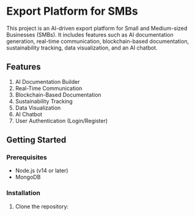 # Export Platform for SMBs

This project is an AI-driven export platform for Small and Medium-sized Businesses (SMBs). It includes features such as AI documentation generation, real-time communication, blockchain-based documentation, sustainability tracking, data visualization, and an AI chatbot.

## Features

1. AI Documentation Builder
2. Real-Time Communication
3. Blockchain-Based Documentation
4. Sustainability Tracking
5. Data Visualization
6. AI Chatbot
7. User Authentication (Login/Register)

## Getting Started

### Prerequisites

- Node.js (v14 or later)
- MongoDB

### Installation

1. Clone the repository:


